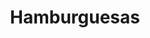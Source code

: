 ---
title: "Hamburguesas"
url: /ciudad-satelite/hamburguesas-calle-hermano-e-morales/
shop: Kiosk
---